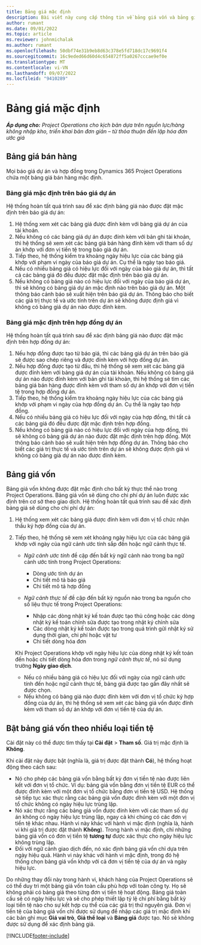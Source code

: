 ```yaml
---
title: Bảng giá mặc định
description: Bài viết này cung cấp thông tin về bảng giá vốn và bảng giá bán hàng mặc định trong Project Operations.
author: rumant
ms.date: 09/01/2022
ms.topic: article
ms.reviewer: johnmichalak
ms.author: rumant
ms.openlocfilehash: 50dbf74e31b9eb8d63c378e5fd718dc17c9691f4
ms.sourcegitcommit: 16c9eded66d60d4c654872ff5a0267cccae9ef0e
ms.translationtype: MT
ms.contentlocale: vi-VN
ms.lasthandoff: 09/07/2022
ms.locfileid: "9410289"
---
```

# <a name="default-price-lists"></a>Bảng giá mặc định

_**Áp dụng cho:** Project Operations cho kịch bản dựa trên nguồn lực/hàng không nhập kho, triển khai bản đơn giản – từ thỏa thuận đến lập hóa đơn ước giá_

## <a name="sales-price-lists"></a>Bảng giá bán hàng

Mọi báo giá dự án và hợp đồng trong Dynamics 365 Project Operations chứa một bảng giá bán hàng mặc định. 

### <a name="price-list-default-on-project-quotes"></a>Bảng giá mặc định trên báo giá dự án
Hệ thống hoàn tất quá trình sau để xác định bảng giá nào được đặt mặc định trên báo giá dự án:

1. Hệ thống xem xét các bảng giá được đính kèm với bảng giá dự án của tài khoản. 
1. Nếu không có các bảng giá dự án được đính kèm với bản ghi tài khoản, thì hệ thống sẽ xem xét các bảng giá bán hàng đính kèm với tham số dự án khớp với đơn vị tiền tệ trong báo giá dự án.
1. Tiếp theo, hệ thống kiểm tra khoảng ngày hiệu lực của các bảng giá khớp với phạm vi ngày của báo giá dự án. Cụ thể là ngày tạo báo giá.
1. Nếu có nhiều bảng giá có hiệu lực đối với ngày của báo giá dự án, thì tất cả các bảng giá đó đều được đặt mặc định trên báo giá dự án.
1. Nếu không có bảng giá nào có hiệu lực đối với ngày của báo giá dự án, thì sẽ không có bảng giá dự án mặc định nào trên báo giá dự án. Một thông báo cảnh báo sẽ xuất hiện trên báo giá dự án. Thông báo cho biết các giá trị thực tế và ước tính trên dự án sẽ không được định giá vì không có bảng giá dự án nào được đính kèm.

### <a name="price-list-default-on-project-contracts"></a>Bảng giá mặc định trên hợp đồng dự án 
Hệ thống hoàn tất quá trình sau để xác định bảng giá nào được đặt mặc định trên hợp đồng dự án:

1. Nếu hợp đồng được tạo từ báo giá, thì các bảng giá dự án trên báo giá sẽ được sao chép riêng và được đính kèm với hợp đồng dự án.
1. Nếu hợp đồng được tạo từ đầu, thì hệ thống sẽ xem xét các bảng giá được đính kèm với bảng giá dự án của tài khoản. Nếu không có bảng giá dự án nào được đính kèm với bản ghi tài khoản, thì hệ thống sẽ tìm các bảng giá bán hàng được đính kèm với tham số dự án khớp với đơn vị tiền tệ trong hợp đồng dự án.
1. Tiếp theo, hệ thống kiểm tra khoảng ngày hiệu lực của các bảng giá khớp với phạm vi ngày của hợp đồng dự án. Cụ thể là ngày tạo hợp đồng.
1. Nếu có nhiều bảng giá có hiệu lực đối với ngày của hợp đồng, thì tất cả các bảng giá đó đều được đặt mặc định trên hợp đồng.
1. Nếu không có bảng giá nào có hiệu lực đối với ngày của hợp đồng, thì sẽ không có bảng giá dự án nào được đặt mặc định trên hợp đồng. Một thông báo cảnh báo sẽ xuất hiện trên hợp đồng dự án. Thông báo cho biết các giá trị thực tế và ước tính trên dự án sẽ không được định giá vì không có bảng giá dự án nào được đính kèm.

## <a name="cost-price-lists"></a>Bảng giá vốn

Bảng giá vốn không được đặt mặc định cho bất kỳ thực thể nào trong Project Operations. Bảng giá vốn sẽ dùng cho chi phí dự án luôn được xác định trên cơ sở theo giao dịch. Hệ thống hoàn tất quá trình sau để xác định bảng giá sẽ dùng cho chi phí dự án:

1. Hệ thống xem xét các bảng giá được đính kèm với đơn vị tổ chức nhận thầu ký hợp đồng của dự án.
1. Tiếp theo, hệ thống sẽ xem xét khoảng ngày hiệu lực của các bảng giá khớp với ngày của ngữ cảnh ước tính sắp đến hoặc ngữ cảnh thực tế.

    - *Ngữ cảnh ước tính* đề cập đến bất kỳ ngữ cảnh nào trong ba ngữ cảnh ước tính trong Project Operations:

        - Dòng ước tính dự án
        - Chi tiết mô tả báo giá
        - Chi tiết mô tả hợp đồng

    - *Ngữ cảnh thực tế* đề cập đến bất kỳ nguồn nào trong ba nguồn cho số liệu thực tế trong Project Operations:

       - Nhập các dòng nhật ký kế toán được tạo thủ công hoặc các dòng nhật ký kế toán chỉnh sửa được tạo trong nhật ký chỉnh sửa
       - Các dòng nhật ký kế toán được tạo trong quá trình gửi nhật ký sử dụng thời gian, chi phí hoặc vật tư
       - Chi tiết dòng hóa đơn

    Khi Project Operations khớp với ngày hiệu lực của dòng nhật ký kết toán đến hoặc chi tiết dòng hóa đơn trong *ngữ cảnh thực tế*, nó sử dụng trường **Ngày giao dịch**.

    - Nếu có nhiều bảng giá có hiệu lực đối với ngày của ngữ cảnh ước tính đến hoặc ngữ cảnh thực tế, bảng giá được tạo gần đây nhất sẽ được chọn.
    - Nếu không có bảng giá nào được đính kèm với đơn vị tổ chức ký hợp đồng của dự án, thì hệ thống sẽ xem xét các bảng giá vốn được đính kèm với tham số dự án khớp với đơn vị tiền tệ của dự án.

## <a name="enable-multi-currency-cost-price-list"></a>Bật bảng giá vốn theo nhiều loại tiền tệ

Cài đặt này có thể được tìm thấy tại **Cài đặt** \> **Tham số**. Giá trị mặc định là **Không**.

Khi cài đặt này được bật (nghĩa là, giá trị được đặt thành **Có**), hệ thống hoạt động theo cách sau:

- Nó cho phép các bảng giá vốn bằng bất kỳ đơn vị tiền tệ nào được liên kết với đơn vị tổ chức. Ví dụ: bảng giá vốn bằng đơn vị tiền tệ EUR có thể được đính kèm với một đơn vị tổ chức bằng đơn vị tiền tệ USD. Hệ thống sẽ tiếp tục xác thực rằng các bảng giá vốn được đính kèm với một đơn vị tổ chức không có ngày hiệu lực trùng lặp.
- Nó xác thực rằng các bảng giá vốn được đính kèm với các tham số dự án không có ngày hiệu lực trùng lặp, ngay cả khi chúng có các đơn vị tiền tệ khác nhau. Hành vi này khác với hành vi mặc định (nghĩa là, hành vi khi giá trị được đặt thành **Không**). Trong hành vi mặc định, chỉ những bảng giá vốn có đơn vị tiền tệ **tương tự** được xác thực cho ngày hiệu lực không trùng lặp.
- Đối với ngữ cảnh giao dịch đến, nó xác định bảng giá vốn chỉ dựa trên ngày hiệu quả. Hành vi này khác với hành vi mặc định, trong đó hệ thống chọn bảng giá vốn khớp với cả đơn vị tiền tệ của dự án và ngày hiệu lực.

Do những thay đổi này trong hành vi, khách hàng của Project Operations sẽ có thể duy trì một bảng giá vốn toàn cầu phù hợp với toàn công ty. Họ sẽ không phải có bảng giá theo từng đơn vị tiền tệ hoạt động. Bảng giá toàn cầu sẽ có ngày hiệu lực và sẽ cho phép thiết lập tỷ lệ chi phí bằng bất kỳ loại tiền tệ nào cho sự kết hợp cụ thể của các giá trị thứ nguyên giá. Đơn vị tiền tệ của bảng giá vốn chỉ được sử dụng để nhập các giá trị mặc định khi các bản ghi mục **Giá vai trò**, **Giá thể loại** và **Bảng giá** được tạo. Nó sẽ không được sử dụng để xác định bảng giá.

[!INCLUDE[footer-include](../includes/footer-banner.md)]
